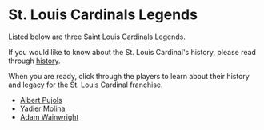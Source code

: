 # St. Louis Cardinals Legends

Listed below are three Saint Louis Cardinals Legends. 

If you would like to know about the St. Louis Cardinal's history, please read through [history](https://github.com/wardenevanMU/IT1600MarkdownPages/blob/Master/history.md).

When you are ready, click through the players to learn about their history and legacy for the St. Louis Cardinal franchise.
- [Albert Pujols](https://github.com/wardenevanMU/IT1600MarkdownPages/blob/Master/AlbertPujols.md)
- [Yadier Molina](https://github.com/wardenevanMU/IT1600MarkdownPages/blob/Master/YadierMolina.md)
- [Adam Wainwright](https://github.com/wardenevanMU/IT1600MarkdownPages/blob/Master/AdamWainwright.md)
